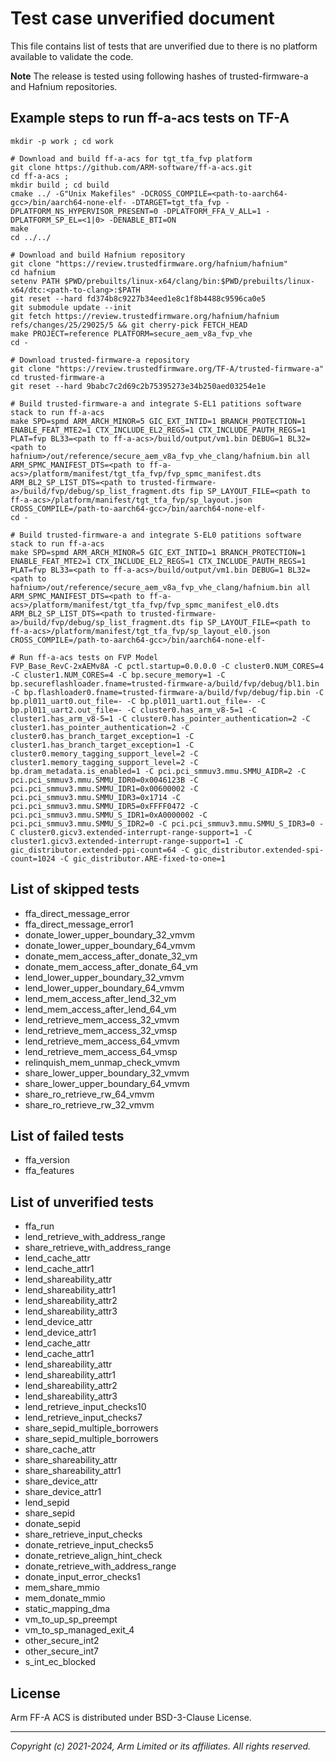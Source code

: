 
# Test case unverified document

This file contains list of tests that are unverified
due to there is no platform available to validate the code.

**Note**
The release is tested using following hashes of trusted-firmware-a
and Hafnium repositories.

## Example steps to run ff-a-acs tests on TF-A
```
mkdir -p work ; cd work

# Download and build ff-a-acs for tgt_tfa_fvp platform
git clone https://github.com/ARM-software/ff-a-acs.git
cd ff-a-acs ;
mkdir build ; cd build
cmake ../ -G"Unix Makefiles" -DCROSS_COMPILE=<path-to-aarch64-gcc>/bin/aarch64-none-elf- -DTARGET=tgt_tfa_fvp -DPLATFORM_NS_HYPERVISOR_PRESENT=0 -DPLATFORM_FFA_V_ALL=1 -DPLATFORM_SP_EL=<1|0> -DENABLE_BTI=ON
make
cd ../../

# Download and build Hafnium repository
git clone "https://review.trustedfirmware.org/hafnium/hafnium"
cd hafnium
setenv PATH $PWD/prebuilts/linux-x64/clang/bin:$PWD/prebuilts/linux-x64/dtc:<path-to-clang>:$PATH
git reset --hard fd374b8c9227b34eed1e8c1f8b4488c9596ca0e5
git submodule update --init
git fetch https://review.trustedfirmware.org/hafnium/hafnium refs/changes/25/29025/5 && git cherry-pick FETCH_HEAD
make PROJECT=reference PLATFORM=secure_aem_v8a_fvp_vhe
cd -

# Download trusted-firmware-a repository
git clone "https://review.trustedfirmware.org/TF-A/trusted-firmware-a"
cd trusted-firmware-a
git reset --hard 9babc7c2d69c2b75395273e34b250aed03254e1e

# Build trusted-firmware-a and integrate S-EL1 patitions software stack to run ff-a-acs
make SPD=spmd ARM_ARCH_MINOR=5 GIC_EXT_INTID=1 BRANCH_PROTECTION=1 ENABLE_FEAT_MTE2=1 CTX_INCLUDE_EL2_REGS=1 CTX_INCLUDE_PAUTH_REGS=1 PLAT=fvp BL33=<path to ff-a-acs>/build/output/vm1.bin DEBUG=1 BL32=<path to hafnium>/out/reference/secure_aem_v8a_fvp_vhe_clang/hafnium.bin all ARM_SPMC_MANIFEST_DTS=<path to ff-a-acs>/platform/manifest/tgt_tfa_fvp/fvp_spmc_manifest.dts ARM_BL2_SP_LIST_DTS=<path to trusted-firmware-a>/build/fvp/debug/sp_list_fragment.dts fip SP_LAYOUT_FILE=<path to ff-a-acs>/platform/manifest/tgt_tfa_fvp/sp_layout.json CROSS_COMPILE=/path-to-aarch64-gcc>/bin/aarch64-none-elf-
cd -

# Build trusted-firmware-a and integrate S-EL0 patitions software stack to run ff-a-acs
make SPD=spmd ARM_ARCH_MINOR=5 GIC_EXT_INTID=1 BRANCH_PROTECTION=1 ENABLE_FEAT_MTE2=1 CTX_INCLUDE_EL2_REGS=1 CTX_INCLUDE_PAUTH_REGS=1 PLAT=fvp BL33=<path to ff-a-acs>/build/output/vm1.bin DEBUG=1 BL32=<path to hafnium>/out/reference/secure_aem_v8a_fvp_vhe_clang/hafnium.bin all ARM_SPMC_MANIFEST_DTS=<path to ff-a-acs>/platform/manifest/tgt_tfa_fvp/fvp_spmc_manifest_el0.dts ARM_BL2_SP_LIST_DTS=<path to trusted-firmware-a>/build/fvp/debug/sp_list_fragment.dts fip SP_LAYOUT_FILE=<path to ff-a-acs>/platform/manifest/tgt_tfa_fvp/sp_layout_el0.json CROSS_COMPILE=/path-to-aarch64-gcc>/bin/aarch64-none-elf-

# Run ff-a-acs tests on FVP Model
FVP_Base_RevC-2xAEMv8A -C pctl.startup=0.0.0.0 -C cluster0.NUM_CORES=4 -C cluster1.NUM_CORES=4 -C bp.secure_memory=1 -C bp.secureflashloader.fname=trusted-firmware-a/build/fvp/debug/bl1.bin -C bp.flashloader0.fname=trusted-firmware-a/build/fvp/debug/fip.bin -C bp.pl011_uart0.out_file=- -C bp.pl011_uart1.out_file=- -C bp.pl011_uart2.out_file=- -C cluster0.has_arm_v8-5=1 -C cluster1.has_arm_v8-5=1 -C cluster0.has_pointer_authentication=2 -C cluster1.has_pointer_authentication=2 -C cluster0.has_branch_target_exception=1 -C cluster1.has_branch_target_exception=1 -C cluster0.memory_tagging_support_level=2 -C cluster1.memory_tagging_support_level=2 -C bp.dram_metadata.is_enabled=1 -C pci.pci_smmuv3.mmu.SMMU_AIDR=2 -C pci.pci_smmuv3.mmu.SMMU_IDR0=0x0046123B -C pci.pci_smmuv3.mmu.SMMU_IDR1=0x00600002 -C pci.pci_smmuv3.mmu.SMMU_IDR3=0x1714 -C pci.pci_smmuv3.mmu.SMMU_IDR5=0xFFFF0472 -C pci.pci_smmuv3.mmu.SMMU_S_IDR1=0xA0000002 -C pci.pci_smmuv3.mmu.SMMU_S_IDR2=0 -C pci.pci_smmuv3.mmu.SMMU_S_IDR3=0 -C cluster0.gicv3.extended-interrupt-range-support=1 -C cluster1.gicv3.extended-interrupt-range-support=1 -C gic_distributor.extended-ppi-count=64 -C gic_distributor.extended-spi-count=1024 -C gic_distributor.ARE-fixed-to-one=1

```

## List of skipped tests

- ffa_direct_message_error
- ffa_direct_message_error1
- donate_lower_upper_boundary_32_vmvm
- donate_lower_upper_boundary_64_vmvm
- donate_mem_access_after_donate_32_vm
- donate_mem_access_after_donate_64_vm
- lend_lower_upper_boundary_32_vmvm
- lend_lower_upper_boundary_64_vmvm
- lend_mem_access_after_lend_32_vm
- lend_mem_access_after_lend_64_vm
- lend_retrieve_mem_access_32_vmvm
- lend_retrieve_mem_access_32_vmsp
- lend_retrieve_mem_access_64_vmvm
- lend_retrieve_mem_access_64_vmsp
- relinquish_mem_unmap_check_vmvm
- share_lower_upper_boundary_32_vmvm
- share_lower_upper_boundary_64_vmvm
- share_ro_retrieve_rw_64_vmvm
- share_ro_retrieve_rw_32_vmvm

## List of failed tests
- ffa_version
- ffa_features

## List of unverified tests

- ffa_run
- lend_retrieve_with_address_range
- share_retrieve_with_address_range
- lend_cache_attr
- lend_cache_attr1
- lend_shareability_attr
- lend_shareability_attr1
- lend_shareability_attr2
- lend_shareability_attr3
- lend_device_attr
- lend_device_attr1
- lend_cache_attr
- lend_cache_attr1
- lend_shareability_attr
- lend_shareability_attr1
- lend_shareability_attr2
- lend_shareability_attr3
- lend_retrieve_input_checks10
- lend_retrieve_input_checks7
- share_sepid_multiple_borrowers
- share_sepid_multiple_borrowers
- share_cache_attr
- share_shareability_attr
- share_shareability_attr1
- share_device_attr
- share_device_attr1
- lend_sepid
- share_sepid
- donate_sepid
- share_retrieve_input_checks
- donate_retrieve_input_checks5
- donate_retrieve_align_hint_check
- donate_retrieve_with_address_range
- donate_input_error_checks1
- mem_share_mmio
- mem_donate_mmio
- static_mapping_dma
- vm_to_up_sp_preempt
- vm_to_sp_managed_exit_4
- other_secure_int2
- other_secure_int7
- s_int_ec_blocked

## License

Arm FF-A ACS is distributed under BSD-3-Clause License.

--------------

*Copyright (c) 2021-2024, Arm Limited or its affiliates. All rights reserved.*
